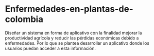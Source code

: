 # Enfermedades-en-plantas-de-colombia
Diseñar un sistema en forma de aplicativo con la finalidad mejorar la productividad agrícola y reducir las pérdidas económicas debido a enfermedades. Por lo que se plantea desarrollar un aplicativo donde los usuarios puedan acceder a esta información.
